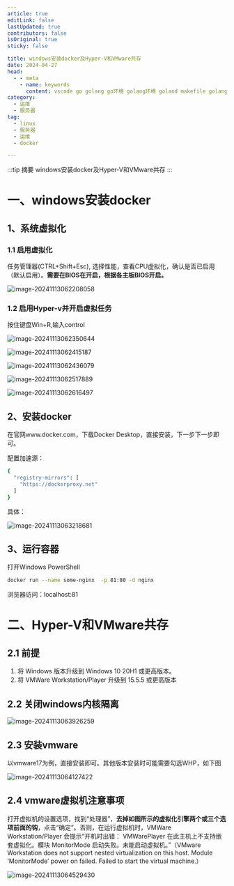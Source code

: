 ```yaml
---
article: true
editLink: false
lastUpdated: true
contributors: false
isOriginal: true
sticky: false

title: windows安装docker及Hyper-V和VMware共存
date: 2024-04-27
head:
  - - meta
    - name: keywords
      content: vscode go golang go环境 golang环境 goland makefile golang开发 jwt golang-jwt token linux centos rockylinux rockylinux9 服务器 docker containerd
category:
  - 运维
  - 服务器
tag:
  - linux
  - 服务器
  - 运维
  - docker

---
```


:::tip 摘要
windows安装docker及Hyper-V和VMware共存
:::
<!-- more -->

# 一、windows安装docker

## 1、系统虚拟化

### 1.1 启用虚拟化

任务管理器(CTRL+Shift+Esc), 选择性能，查看CPU虚拟化，确认是否已启用（默认启用）。**需要在BIOS在开启，根据各主板BIOS开启。**

![image-20241113062208058](./.wmwaredocker.assets/image-20241113062208058.png)

### 1.2 启用Hyper-v并开启虚拟任务

按住键盘Win+R,输入control

![image-20241113062350644](./.wmwaredocker.assets/image-20241113062350644.png)

![image-20241113062415187](./.wmwaredocker.assets/image-20241113062415187.png)

![image-20241113062436079](./.wmwaredocker.assets/image-20241113062436079.png)

![image-20241113062517889](./.wmwaredocker.assets/image-20241113062517889.png)

![image-20241113062616497](./.wmwaredocker.assets/image-20241113062616497.png)

## 2、安装docker

在官网www.docker.com，下载Docker Desktop，直接安装，下一步下一步即可。

配置加速源：

```sh
{
  "registry-mirrors": [
    "https://dockerproxy.net"
  ]
}
```

具体：

![image-20241113063218681](./.wmwaredocker.assets/image-20241113063218681.png)

## 3、运行容器

打开Windows PowerShell

```sh
docker run --name some-nginx  -p 81:80 -d nginx
```

浏览器访问：localhost:81

# 二、Hyper-V和VMware共存

## 2.1 前提

1. 将 Windows 版本升级到 Windows 10 20H1 或更高版本。
2. 将 VMWare Workstation/Player 升级到 15.5.5 或更高版本

## 2.2 关闭windows内核隔离

![image-20241113063926259](./.wmwaredocker.assets/image-20241113063926259.png)

## 2.3 安装vmware

以vmware17为例，直接安装即可。其他版本安装时可能需要勾选WHP，如下图

![image-20241113064127422](./.wmwaredocker.assets/image-20241113064127422.png)

## 2.4 vmware虚拟机注意事项

打开虚拟机的设置选项，找到“处理器”，**去掉如图所示的虚拟化引擎两个或三个选项前面的钩**，点击“确定”。否则，在运行虚拟机时，VMWare Workstation/Player 会提示“开机时出错： VMWarePlayer 在此主机上不支持嵌套虚拟化。模块 MonitorMode 启动失败。未能启动虚拟机。”（VMware Workstation does not support nested virtualization on this host. Module ‘MonitorMode’ power on failed. Failed to start the virtual machine.）

![image-20241113064529430](./.wmwaredocker.assets/image-20241113064529430.png)

